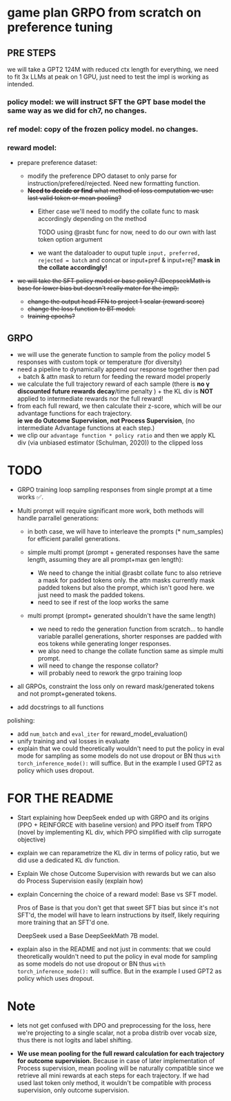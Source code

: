 # game plan GRPO from scratch on preference tuning

## PRE STEPS

we will take a GPT2 124M with reduced ctx length for everything, we need to fit 3x LLMs at peak on 1 GPU, just need to
test the impl is working as intended.

### policy model: we will instruct SFT the GPT base model the same way as we did for ch7, no changes.

### ref model: copy of the frozen policy model. no changes.

### reward model: 
- prepare preference dataset:
    - modify the preference DPO dataset to only parse for instruction/prefered/rejected. Need new formatting function.
    - ~~**Need to decide or find** what method of loss computation we use: last valid token or mean pooling?~~
        - Either case we'll need to modify the collate func to mask accordingly depending on the method

          TODO using @rasbt func for now, need to do our own with last token option argument

      - we want the dataloader to ouput tuple `input, preferred, rejected = batch` and concat or input+pref & input+rej?
      **mask in the collate accordingly!**
    
- ~~we will take the SFT policy model or base policy? (DeepseekMath is base for lower bias but doesn't really mater for
  the impl):~~
    - ~~change the output head FFN to project 1 scalar (reward score)~~
    - ~~change the loss function to BT model.~~
    - ~~training epochs?~~



## GRPO

- we will use the generate function to sample from the policy model 5 responses with custom topk or temperature (for
  diversity)
- need a pipeline to dynamically append our response together then pad + batch & attn mask to return for feeding the
  reward model properly
- we calculate the full trajectory reward of each sample (there is **no γ discounted future rewards decay**/time penalty
  ) + the KL div is **NOT** applied to intermediate rewards nor the full reward!  
- from each full reward, we then calculate their z-score, which will be our advantage functions for each trajectory.  
 **ie we do Outcome Supervision, not Process Supervision**, (no intermediate Advantage functions at each step.)
- we clip our `advantage function * policy ratio` and then we apply KL div (via unbiased estimator (Schulman, 2020)) to
  the clipped loss



# TODO

-  GRPO training loop sampling responses from single prompt at a time works ✅.

- Multi prompt will require significant more work, both methods will handle parrallel generations:
    - in both case, we will have to interleave the prompts (* num_samples) for efficient parallel generations.
    - simple multi prompt (prompt + generated responses have the same length, assuming they are all prompt+max gen
      length):
        - We need to change the initial @rasbt collate func to also retrieve a mask for padded tokens only. the attn masks
        currently mask padded tokens but also the prompt, which isn't good here. we just need to mask the padded tokens.
        - need to see if rest of the loop works the same
    
    - multi prompt (prompt+ generated shouldn't have the same length)
      - we need to redo the generation function from scratch... to handle variable parallel generations, shorter responses
        are padded with eos tokens while generating longer responses.
      - we also need to change the collate function same as simple multi prompt.
      - will need to change the response collator?
      - will probably need to rework the grpo training loop

- all GRPOs, constraint the loss only on reward mask/generated tokens and not prompt+generated tokens.
  
- add docstrings to all functions

polishing:
  - add `num_batch` and `eval_iter` for reward_model_evaluation()
  - unify training and val losses in evaluate
  - explain that we could theoretically wouldn't need to put the policy in eval mode for sampling as some models do not
    use dropout or BN thus `with torch_inference_mode():` will suffice. But in the example I used GPT2 as policy which
    uses dropout.

# FOR THE README
- Start explaining how DeepSeek ended up with GRPO and its origins (PPO + REINFORCE with baseline version) and PPO
  itself from TRPO (novel by implementing KL div, which PPO simplified with clip surrogate objective)

- explain we can reparametrize the KL div in terms of policy ratio, but we did use a dedicated KL div function.

- Explain We chose Outcome Supervision with rewards but we can also do Process Supervision easily (explain how)

- explain Concerning the choice of a reward model: Base vs SFT model.  

  Pros of Base is that you don't get that sweet SFT bias but since it's not SFT'd, the model will have to learn
instructions by itself, likely requiring more training that an SFT'd one.

  DeepSeek used a Base DeepSeekMath 7B model.

- explain also in the README and not just in comments: that we could theoretically wouldn't need to put the policy in
  eval mode for sampling as some models do not use dropout or BN thus `with torch_inference_mode():` will suffice. But
  in the example I used GPT2 as policy which uses dropout.

# Note

- lets not get confused with DPO and preprocessing for the loss, here we're projecting to a single scalar, not a proba
  distrib over vocab size, thus there is not logits and label shifting.

- **We use mean pooling for the full reward calculation for each trajectory for outcome supervision.**
  Because in case of later implementation of Process supervision, mean pooling will be naturally compatible since we
  retrieve all mini rewards at each steps for each trajectory. If we had used last token only method, it wouldn't be
  compatible with process supervision, only outcome supervision.